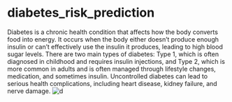 # diabetes_risk_prediction
Diabetes is a chronic health condition that affects how the body converts food into energy. It occurs when the body either doesn’t produce enough insulin or can’t effectively use the insulin it produces, leading to high blood sugar levels. There are two main types of diabetes: Type 1, which is often diagnosed in childhood and requires insulin injections, and Type 2, which is more common in adults and is often managed through lifestyle changes, medication, and sometimes insulin. Uncontrolled diabetes can lead to serious health complications, including heart disease, kidney failure, and nerve damage.
![d](https://github.com/user-attachments/assets/833f087e-8d76-4034-b562-895645f89ba4)
